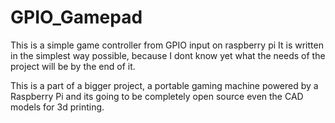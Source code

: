# GPIO_Gamepad
This is a simple game controller from GPIO input on raspberry pi
It is written in the simplest way possible, because I dont know yet what the needs of the project will be by the end of it.

This is a part of a bigger project, a portable gaming machine powered by a Raspberry Pi and its going to be completely open source even the CAD models for 3d printing.

